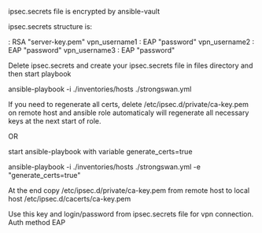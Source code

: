 ipsec.secrets file is encrypted by ansible-vault

ipsec.secrets structure is:

: RSA "server-key.pem"
vpn_username1 : EAP "password"
vpn_username2 : EAP "password"
vpn_username3 : EAP "password"

Delete ipsec.secrets and create your ipsec.secrets file in files directory and then start playbook

ansible-playbook -i ./inventories/hosts ./strongswan.yml

If you need to regenerate all certs, delete /etc/ipsec.d/private/ca-key.pem on remote host
and ansible role automaticaly will regenerate all necessary keys at the next start of role.

OR

start ansible-playbook with variable generate_certs=true

ansible-playbook -i ./inventories/hosts ./strongswan.yml -e "generate_certs=true"

At the end copy /etc/ipsec.d/private/ca-key.pem from remote host to local host /etc/ipsec.d/cacerts/ca-key.pem

Use this key and login/password from ipsec.secrets file for vpn connection.
Auth method EAP